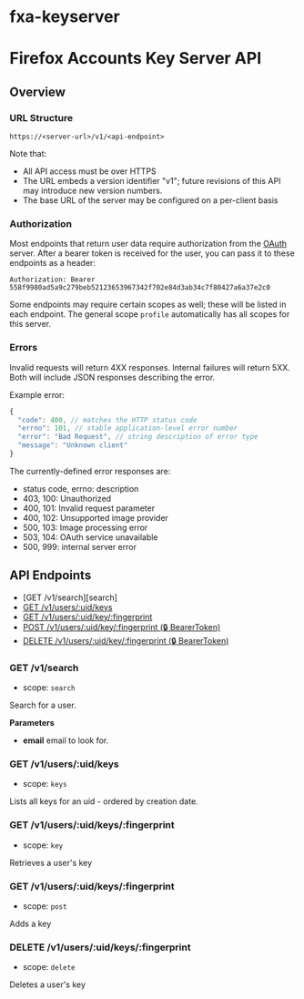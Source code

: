 fxa-keyserver
=============


# Firefox Accounts Key Server API

## Overview

### URL Structure

```
https://<server-url>/v1/<api-endpoint>
```

Note that:

- All API access must be over HTTPS
- The URL embeds a version identifier "v1"; future revisions of this API may introduce new version numbers.
- The base URL of the server may be configured on a per-client basis

### Authorization

Most endpoints that return user data require authorization from the [OAuth][]
server. After a bearer token is received for the user, you can pass it to these
endpoints as a header:

```
Authorization: Bearer 558f9980ad5a9c279beb52123653967342f702e84d3ab34c7f80427a6a37e2c0
```

Some endpoints may require certain scopes as well; these will be listed in each endpoint. The general scope `profile` automatically has all scopes for this server.

### Errors

Invalid requests will return 4XX responses. Internal failures will return 5XX. Both will include JSON responses describing the error.

Example error:

```js
{
  "code": 400, // matches the HTTP status code
  "errno": 101, // stable application-level error number
  "error": "Bad Request", // string description of error type
  "message": "Unknown client"
}
```

The currently-defined error responses are:

- status code, errno: description
- 403, 100: Unauthorized
- 400, 101: Invalid request parameter
- 400, 102: Unsupported image provider
- 500, 103: Image processing error
- 503, 104: OAuth service unavailable
- 500, 999: internal server error

## API Endpoints


- [GET /v1/search][search]
- [GET /v1/users/:uid/keys][keys]
- [GET /v1/users/:uid/key/:fingerprint][key]
- [POST /v1/users/:uid/key/:fingerprint (:lock: BearerToken)][post]
- [DELETE /v1/users/:uid/key/:fingerprint (:lock: BearerToken)][delete]


### GET /v1/search

- scope: `search`

Search for a user. 

__Parameters__

- **email** email to look for.


### GET /v1/users/:uid/keys

- scope: `keys`

Lists all keys for an uid - ordered by creation date.

### GET /v1/users/:uid/keys/:fingerprint

- scope: `key`

Retrieves a user's key

### GET /v1/users/:uid/keys/:fingerprint

- scope: `post`

Adds a key


### DELETE /v1/users/:uid/keys/:fingerprint

- scope: `delete`

Deletes a user's key


[keys]: #get-v1uidkeys
[key]: #get-v1uidkeysfingerprint
[delete]: #delete-v1uidkeysfingerprint
[post]: #post-v1uidkeysfingerprint
[OAuth]: https://github.com/mozilla/fxa-oauth-server


